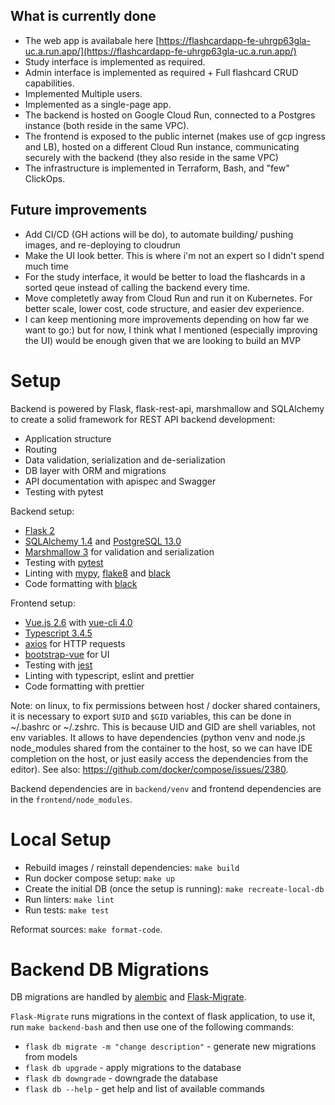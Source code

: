 


## What is currently done
- The web app is availabale here [https://flashcardapp-fe-uhrgp63gla-uc.a.run.app/](https://flashcardapp-fe-uhrgp63gla-uc.a.run.app/)
- Study interface is implemented as required.
- Admin interface is implemented as required + Full flashcard CRUD capabilities.
- Implemented Multiple users.
- Implemented as a single-page app.
- The backend is hosted on Google Cloud Run, connected to a Postgres instance (both reside in the same VPC).
- The frontend is exposed to the public internet (makes use of gcp ingress and LB), hosted on a different Cloud Run instance, communicating securely with the backend (they also reside in the same VPC)
- The infrastructure is implemented in Terraform, Bash, and "few" ClickOps.

## Future improvements
- Add CI/CD (GH actions will be do), to automate building/ pushing images, and re-deploying to cloudrun 
- Make the UI look better. This is where i'm not an expert so I didn't spend much time
- For the study interface, it would be better to load the flashcards in a sorted qeue instead of calling the backend every time.
- Move completetly away from Cloud Run and run it on Kubernetes. For better scale, lower cost, code structure, and easier dev experience.
- I can keep mentioning more improvements depending on how far we want to go:) but for now, I think what I mentioned (especially improving the UI) would be enough given that we are looking to build an MVP

# Setup

Backend is powered by Flask, flask-rest-api, marshmallow and SQLAlchemy to create a solid framework for REST API backend development:

- Application structure
- Routing
- Data validation, serialization and de-serialization
- DB layer with ORM and migrations
- API documentation with apispec and Swagger
- Testing with pytest

Backend setup:

- [Flask 2](http://flask.pocoo.org/)
- [SQLAlchemy 1.4](https://www.sqlalchemy.org/) and [PostgreSQL 13.0](https://www.postgresql.org/)
- [Marshmallow 3](https://marshmallow.readthedocs.io/) for validation and serialization
- Testing with [pytest](https://docs.pytest.org/en/latest/)
- Linting with [mypy](http://mypy-lang.org/), [flake8](http://flake8.pycqa.org/en/latest/) and [black](https://github.com/ambv/black)
- Code formatting with [black](https://github.com/ambv/black)

Frontend setup:

- [Vue.js 2.6](https://v2.vuejs.org/) with [vue-cli 4.0](https://cli.vuejs.org/)
- [Typescript 3.4.5](https://www.typescriptlang.org/)
- [axios](https://github.com/axios/axios) for HTTP requests
- [bootstrap-vue](https://bootstrap-vue.js.org/) for UI
- Testing with [jest](https://jestjs.io/)
- Linting with typescript, eslint and prettier
- Code formatting with prettier

Note: on linux, to fix permissions between host / docker shared containers, it is necessary to export `$UID` and `$GID` variables, this can be done in ~/.bashrc or ~/.zshrc.
This is because UID and GID are shell variables, not env variables.
It allows to have dependencies (python venv and node.js node_modules shared from the container to the host, so we can have IDE completion on the host, or just easily access the dependencies from the editor).
See also: https://github.com/docker/compose/issues/2380.

Backend dependencies are in `backend/venv` and frontend dependencies are in the `frontend/node_modules`.

# Local Setup

- Rebuild images / reinstall dependencies: `make build`
- Run docker compose setup: `make up`
- Create the initial DB (once the setup is running): `make recreate-local-db`
- Run linters: `make lint`
- Run tests: `make test`

Reformat sources: `make format-code`.

# Backend DB Migrations

DB migrations are handled by [alembic](https://alembic.sqlalchemy.org/en/latest/autogenerate.html) and [Flask-Migrate](https://flask-migrate.readthedocs.io/en/latest/).

`Flask-Migrate` runs migrations in the context of flask application, to use it, run `make backend-bash` and then use one of the following commands:

- `flask db migrate -m "change description"` - generate new migrations from models
- `flask db upgrade` - apply migrations to the database
- `flask db downgrade` - downgrade the database
- `flask db --help` - get help and list of available commands
